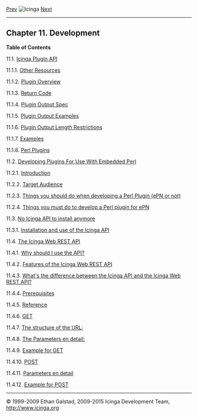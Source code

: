 [Prev](nsca.md) ![Icinga](../images/logofullsize.png "Icinga") [Next](pluginapi.md)

* * * * *

Chapter 11. Development
-----------------------

**Table of Contents**

11.1. [Icinga Plugin API](pluginapi.md)

11.1.1. [Other Resources](pluginapi.md#otherresources)

11.1.2. [Plugin Overview](pluginapi.md#overview)

11.1.3. [Return Code](pluginapi.md#returncode)

11.1.4. [Plugin Output Spec](pluginapi.md#outputspec)

11.1.5. [Plugin Output Examples](pluginapi.md#outputexamples)

11.1.6. [Plugin Output Length
Restrictions](pluginapi.md#outputlengthrestrictions)

11.1.7. [Examples](pluginapi.md#examples)

11.1.8. [Perl Plugins](pluginapi.md#perlplugins)

11.2. [Developing Plugins For Use With Embedded Perl](epnplugins.md)

11.2.1. [Introduction](epnplugins.md#introduction)

11.2.2. [Target Audience](epnplugins.md#targetaudience)

11.2.3. [Things you should do when developing a Perl Plugin (ePN or
not)](epnplugins.md#todo)

11.2.4. [Things you must do to develop a Perl plugin for
ePN](epnplugins.md#nottodo)

11.3. [No Icinga API to install anymore](icinga-api.md)

11.3.1. [Installation and use of the Icinga
API](icinga-api.md#idp16727776)

11.4. [The Icinga Web REST API](icinga-web-api.md)

11.4.1. [Why should I use the API?](icinga-web-api.md#why)

11.4.2. [Features of the Icinga Web REST
API](icinga-web-api.md#features)

11.4.3. [What's the difference between the Icinga API and the Icinga Web
REST API?](icinga-web-api.md#difference)

11.4.4. [Prerequisites](icinga-web-api.md#prerequisites)

11.4.5. [Reference](icinga-web-api.md#reference)

11.4.6. [GET](icinga-web-api.md#get)

11.4.7. [The structure of the URL:](icinga-web-api.md#geturlstructure)

11.4.8. [The Parameters en detail:](icinga-web-api.md#getparamdetails)

11.4.9. [Example for GET](icinga-web-api.md#getexample)

11.4.10. [POST](icinga-web-api.md#post)

11.4.11. [Parameters en detail](icinga-web-api.md#postparamdetail)

11.4.12. [Example for POST](icinga-web-api.md#postexample)

* * * * *


© 1999-2009 Ethan Galstad, 2009-2015 Icinga Development Team,
http://www.icinga.org
